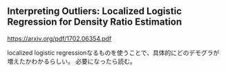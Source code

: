 ## Interpreting Outliers: Localized Logistic Regression for Density Ratio Estimation
https://arxiv.org/pdf/1702.06354.pdf

localized logistic regressionなるものを使うことで、具体的にどのデモグラが増えたかわかるらしい。
必要になったら読む。

